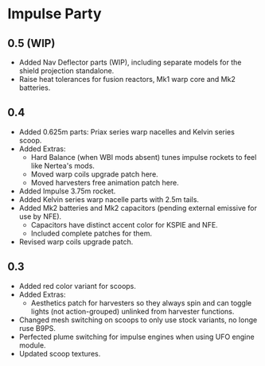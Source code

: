 # Impulse Party

## 0.5 (WIP)
* Added Nav Deflector parts (WIP), including separate models for the shield projection standalone.
* Raise heat tolerances for fusion reactors, Mk1 warp core and Mk2 batteries.

## 0.4
* Added 0.625m parts: Priax series warp nacelles and Kelvin series scoop.
* Added Extras:
  * Hard Balance (when WBI mods absent) tunes impulse rockets to feel like Nertea's mods.
  * Moved warp coils upgrade patch here.
  * Moved harvesters free animation patch here.
* Added Impulse 3.75m rocket.
* Added Kelvin series warp nacelle parts with 2.5m tails.
* Added Mk2 batteries and Mk2 capacitors (pending external emissive for use by NFE).
  * Capacitors have distinct accent color for KSPIE and NFE.
  * Included complete patches for them.
* Revised warp coils upgrade patch.

## 0.3
* Added red color variant for scoops.
* Added Extras:
  * Aesthetics patch for harvesters so they always spin and can toggle lights (not action-grouped) unlinked from harvester functions.
* Changed mesh switching on scoops to only use stock variants, no longe ruse B9PS.
* Perfected plume switching for impulse engines when using UFO engine module.
* Updated scoop textures.